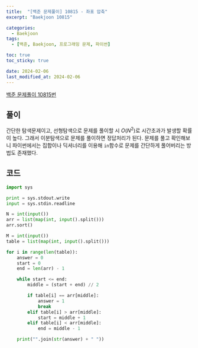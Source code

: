 ```yaml
---
title:  "[백준 문제풀이] 10815 - 좌표 압축"
excerpt: "Baekjoon 10815"

categories:
  - Baekjoon
tags:
  - [백준, Baekjoon, 프로그래밍 문제, 파이썬]

toc: true
toc_sticky: true

date: 2024-02-06
last_modified_at: 2024-02-06
---
```


[백준 문제풀이 10815번](https://www.acmicpc.net/problem/10815)
 
## 풀이
간단한 탐색문제이고, 선형탐색으로 문제를 풀이할 시 $O(N^2)$로 시간초과가 발생할 확률이 높다. 그래서 이분탐색으로 문제를 풀이하면 정답처리가 된다.
문제를 풀고 확인해보니 파이썬에서는 집합이나 딕셔너리를 이용해 ``in``함수로 문제를 간단하게 풀어버리는 방법도 존재했다.

## 코드

```py
import sys

print = sys.stdout.write
input = sys.stdin.readline

N = int(input())
arr = list(map(int, input().split()))
arr.sort()

M = int(input())
table = list(map(int, input().split()))

for i in range(len(table)):
    answer = 0
    start = 0
    end = len(arr) - 1

    while start <= end:
        middle = (start + end) // 2

        if table[i] == arr[middle]:
            answer = 1
            break
        elif table[i] > arr[middle]:
            start = middle + 1
        elif table[i] < arr[middle]:
            end = middle - 1

    print("".join(str(answer) + " "))
```

